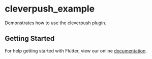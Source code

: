 # cleverpush_example

Demonstrates how to use the cleverpush plugin.

## Getting Started

For help getting started with Flutter, view our online
[documentation](https://flutter.io/).
